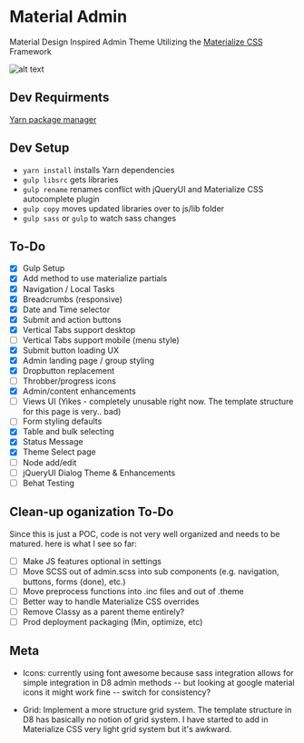 # Material Admin
Material Design Inspired Admin Theme Utilizing the [Materialize CSS](http://materializecss.com/) Framework

![alt text][logo]

[logo]: https://github.com/briancwald/material_admin/blob/8.x-1.x/images/screenshot.png "Drupal Material Admin"

## Dev Requirments 
[Yarn package manager](https://yarnpkg.com)

## Dev Setup 
 - `yarn install` installs Yarn dependencies
 - `gulp libsrc` gets libraries
 - `gulp rename` renames conflict with jQueryUI and Materialize CSS autocomplete plugin
 - `gulp copy` moves updated libraries over to js/lib folder
 - `gulp sass` or `gulp` to watch sass changes

## To-Do
- [x] Gulp Setup
- [x] Add method to use materialize partials
- [x] Navigation / Local Tasks
- [x] Breadcrumbs (responsive)
- [x] Date and Time selector
- [x] Submit and action buttons
- [x] Vertical Tabs support desktop
- [ ] Vertical Tabs support mobile (menu style)
- [x] Submit button loading UX
- [x] Admin landing page / group styling
- [x] Dropbutton replacement
- [ ] Throbber/progress icons
- [x] Admin/content enhancements 
- [ ] Views UI (Yikes - completely unusable right now. The template structure for this page is very.. bad)
- [ ] Form styling defaults
- [x] Table and bulk selecting
- [x] Status Message
- [x] Theme Select page
- [ ] Node add/edit
- [ ] jQueryUI Dialog Theme & Enhancements
- [ ] Behat Testing

## Clean-up oganization To-Do
Since this is just a POC, code is not very well organized and needs to be matured. here is what I see so far:

- [ ] Make JS features optional in settings
- [ ] Move SCSS out of admin.scss into sub components (e.g. navigation, buttons, forms (done), etc.)
- [ ] Move preprocess functions into .inc files and out of .theme
- [ ] Better way to handle Materialize CSS overrides
- [ ] Remove Classy as a parent theme entirely?
- [ ] Prod deployment packaging (Min, optimize, etc)

## Meta

- Icons: currently using font awesome because sass integration allows for simple integration in D8 admin methods -- but looking at google material icons it might work fine -- switch for consistency?

- Grid: Implement a more structure grid system. The template structure in D8 has basically no notion of grid system. I have started to add in Materialize CSS very light grid system but it's awkward.

